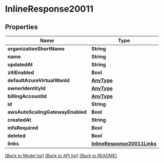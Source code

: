 # InlineResponse20011

## Properties
Name | Type | Description | Notes
------------ | ------------- | ------------- | -------------
**organizationShortName** | **String** |  | 
**name** | **String** |  | 
**updatedAt** | **String** |  | 
**zitiEnabled** | **Bool** |  | 
**defaultAzureVirtualWanId** | [**AnyType**](.md) |  | 
**ownerIdentityId** | [**AnyType**](.md) |  | 
**billingAccountId** | [**AnyType**](.md) |  | 
**id** | **String** |  | 
**awsAutoScalingGatewayEnabled** | **Bool** |  | 
**createdAt** | **String** |  | 
**mfaRequired** | **Bool** |  | 
**deleted** | **Bool** |  | 
**links** | [**InlineResponse20011Links**](InlineResponse20011Links.md) |  | 

[[Back to Model list]](../README.md#documentation-for-models) [[Back to API list]](../README.md#documentation-for-api-endpoints) [[Back to README]](../README.md)


